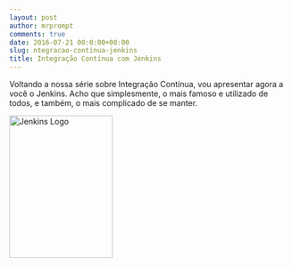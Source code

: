 ```yaml
---
layout: post
author: mrprompt
comments: true
date: 2016-07-21 00:0:00+00:00
slug: ntegracao-continua-jenkins
title: Integração Contínua com Jenkins
---
```

Voltando a nossa série sobre Integração Contínua, vou apresentar agora a você o Jenkins. Acho 
que simplesmente, o mais famoso e utilizado de todos, e também, o mais complicado de se manter.

<img src="{{ site.baseurl }}/upload/ci/jenkins/logo.png" 
    class="img img-responsive pull-right" 
    alt="Jenkins Logo" title="Jenkins" width="185" height="256">

